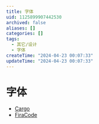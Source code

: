 ```yaml
---
title: 字体
uid: 1125899907442530
archived: false
aliases: []
categories: []
tags:
  - 其它/设计
  - 字体
createTime: "2024-04-23 00:07:33"
updateTime: "2024-04-23 00:07:33"
---
```


# 字体

- [Cargo](https://cargo.site/)
- [FiraCode](https://github.com/tonsky/FiraCode)
